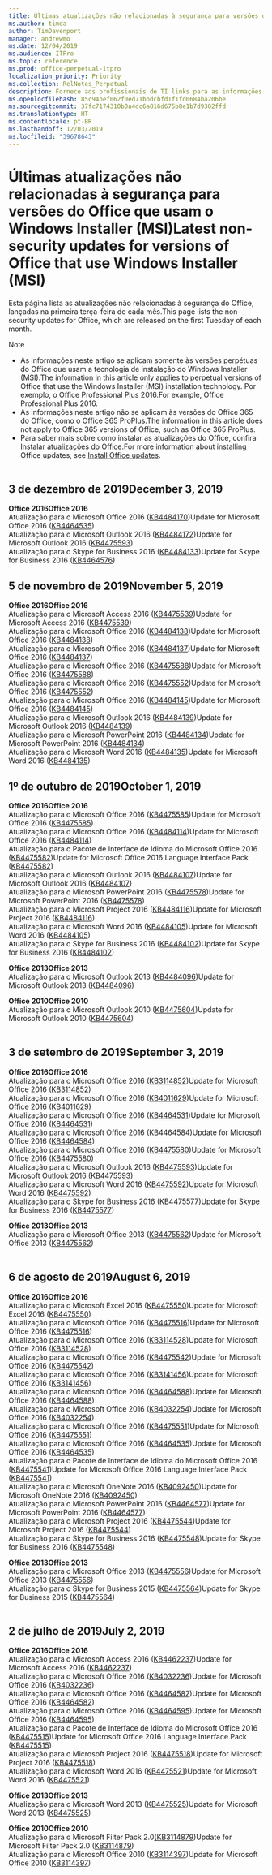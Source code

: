 ```yaml
---
title: Últimas atualizações não relacionadas à segurança para versões do Office que usam o Windows Installer (MSI)
ms.author: timda
author: TimDavenport
manager: andrewmo
ms.date: 12/04/2019
ms.audience: ITPro
ms.topic: reference
ms.prod: office-perpetual-itpro
localization_priority: Priority
ms.collection: RelNotes_Perpetual
description: Fornece aos profissionais de TI links para as informações mais recentes sobre atualizações que não são de segurança para versões perpétuas do Office 2016, Office 2013 e Office 2010
ms.openlocfilehash: 85c94bef062f0ed71bbdcbfd1f1fd0684ba206be
ms.sourcegitcommit: 37fc7174310b0a4dc6a816d675b8e1b7d9302ffd
ms.translationtype: HT
ms.contentlocale: pt-BR
ms.lasthandoff: 12/03/2019
ms.locfileid: "39678643"
---
```

# <a name="latest-non-security-updates-for-versions-of-office-that-use-windows-installer-msi"></a><span data-ttu-id="e46cc-103">Últimas atualizações não relacionadas à segurança para versões do Office que usam o Windows Installer (MSI)</span><span class="sxs-lookup"><span data-stu-id="e46cc-103">Latest non-security updates for versions of Office that use Windows Installer (MSI)</span></span>

<span data-ttu-id="e46cc-104">Esta página lista as atualizações não relacionadas à segurança do Office, lançadas na primeira terça-feira de cada mês.</span><span class="sxs-lookup"><span data-stu-id="e46cc-104">This page lists the non-security updates for Office, which are released on the first Tuesday of each month.</span></span>

> [!NOTE]
> - <span data-ttu-id="e46cc-105">As informações neste artigo se aplicam somente às versões perpétuas do Office que usam a tecnologia de instalação do Windows Installer (MSI).</span><span class="sxs-lookup"><span data-stu-id="e46cc-105">The information in this article only applies to perpetual versions of Office that use the Windows Installer (MSI) installation technology.</span></span> <span data-ttu-id="e46cc-106">Por exemplo, o Office Professional Plus 2016.</span><span class="sxs-lookup"><span data-stu-id="e46cc-106">For example, Office Professional Plus 2016.</span></span>
> - <span data-ttu-id="e46cc-107">As informações neste artigo não se aplicam às versões do Office 365 do Office, como o Office 365 ProPlus.</span><span class="sxs-lookup"><span data-stu-id="e46cc-107">The information in this article does not apply to Office 365 versions of Office, such as Office 365 ProPlus.</span></span>
> - <span data-ttu-id="e46cc-108">Para saber mais sobre como instalar as atualizações do Office, confira [Instalar atualizações do Office](https://support.office.com/article/2ab296f3-7f03-43a2-8e50-46de917611c5).</span><span class="sxs-lookup"><span data-stu-id="e46cc-108">For more information about installing Office updates, see [Install Office updates](https://support.office.com/article/2ab296f3-7f03-43a2-8e50-46de917611c5).</span></span>
<br/><br/>

## <a name="december-3-2019"></a><span data-ttu-id="e46cc-109">3 de dezembro de 2019</span><span class="sxs-lookup"><span data-stu-id="e46cc-109">December 3, 2019</span></span>

<span data-ttu-id="e46cc-110">**Office 2016**</span><span class="sxs-lookup"><span data-stu-id="e46cc-110">**Office 2016**</span></span><br/>
<span data-ttu-id="e46cc-111">Atualização para o Microsoft Office 2016 ([KB4484170](https://support.microsoft.com/help/4484170))</span><span class="sxs-lookup"><span data-stu-id="e46cc-111">Update for Microsoft Office 2016 ([KB4464535](https://support.microsoft.com/help/4484170))</span></span> <br/>
<span data-ttu-id="e46cc-112">Atualização para o Microsoft Outlook 2016 ([KB4484172](https://support.microsoft.com/help/4484172))</span><span class="sxs-lookup"><span data-stu-id="e46cc-112">Update for Microsoft Outlook 2016 ([KB4475593](https://support.microsoft.com/help/4484172))</span></span> <br/>
<span data-ttu-id="e46cc-113">Atualização para o Skype for Business 2016 ([KB4484133](https://support.microsoft.com/help/4484133))</span><span class="sxs-lookup"><span data-stu-id="e46cc-113">Update for Skype for Business 2016  ([KB4464576](https://support.microsoft.com/help/4484133))</span></span> <br/>

## <a name="november-5-2019"></a><span data-ttu-id="e46cc-114">5 de novembro de 2019</span><span class="sxs-lookup"><span data-stu-id="e46cc-114">November 5, 2019</span></span>

<span data-ttu-id="e46cc-115">**Office 2016**</span><span class="sxs-lookup"><span data-stu-id="e46cc-115">**Office 2016**</span></span><br/>
<span data-ttu-id="e46cc-116">Atualização para o Microsoft Access 2016 ([KB4475539](https://support.microsoft.com/help/4475539))</span><span class="sxs-lookup"><span data-stu-id="e46cc-116">Update for Microsoft Access 2016 ([KB4475539](https://support.microsoft.com/help/4475539))</span></span> <br/>
<span data-ttu-id="e46cc-117">Atualização para o Microsoft Office 2016 ([KB4484138](https://support.microsoft.com/help/4484138))</span><span class="sxs-lookup"><span data-stu-id="e46cc-117">Update for Microsoft Office 2016 ([KB4484138](https://support.microsoft.com/help/4484138))</span></span> <br/>
<span data-ttu-id="e46cc-118">Atualização para o Microsoft Office 2016 ([KB4484137](https://support.microsoft.com/help/4484137))</span><span class="sxs-lookup"><span data-stu-id="e46cc-118">Update for Microsoft Office 2016 ([KB4484137](https://support.microsoft.com/help/4484137))</span></span> <br/>
<span data-ttu-id="e46cc-119">Atualização para o Microsoft Office 2016 ([KB4475588](https://support.microsoft.com/help/4475588))</span><span class="sxs-lookup"><span data-stu-id="e46cc-119">Update for Microsoft Office 2016 ([KB4475588](https://support.microsoft.com/help/4475588))</span></span> <br/>
<span data-ttu-id="e46cc-120">Atualização para o Microsoft Office 2016 ([KB4475552](https://support.microsoft.com/help/4475552))</span><span class="sxs-lookup"><span data-stu-id="e46cc-120">Update for Microsoft Office 2016 ([KB4475552](https://support.microsoft.com/help/4475552))</span></span> <br/>
<span data-ttu-id="e46cc-121">Atualização para o Microsoft Office 2016 ([KB4484145](https://support.microsoft.com/help/4484145))</span><span class="sxs-lookup"><span data-stu-id="e46cc-121">Update for Microsoft Office 2016 ([KB4484145](https://support.microsoft.com/help/4484145))</span></span> <br/>
<span data-ttu-id="e46cc-122">Atualização para o Microsoft Outlook 2016 ([KB4484139](https://support.microsoft.com/help/4484139))</span><span class="sxs-lookup"><span data-stu-id="e46cc-122">Update for Microsoft Outlook 2016 ([KB4484139](https://support.microsoft.com/help/4484139))</span></span> <br/>
<span data-ttu-id="e46cc-123">Atualização para o Microsoft PowerPoint 2016 ([KB4484134](https://support.microsoft.com/help/4484134))</span><span class="sxs-lookup"><span data-stu-id="e46cc-123">Update for Microsoft PowerPoint 2016 ([KB4484134](https://support.microsoft.com/help/4484134))</span></span> <br/>
<span data-ttu-id="e46cc-124">Atualização para o Microsoft Word 2016 ([KB4484135](https://support.microsoft.com/help/4484135))</span><span class="sxs-lookup"><span data-stu-id="e46cc-124">Update for Microsoft Word 2016 ([KB4484135](https://support.microsoft.com/help/4484135))</span></span> <br/>

## <a name="october-1-2019"></a><span data-ttu-id="e46cc-125">1º de outubro de 2019</span><span class="sxs-lookup"><span data-stu-id="e46cc-125">October 1, 2019</span></span>

<span data-ttu-id="e46cc-126">**Office 2016**</span><span class="sxs-lookup"><span data-stu-id="e46cc-126">**Office 2016**</span></span><br/>
<span data-ttu-id="e46cc-127">Atualização para o Microsoft Office 2016 ([KB4475585](https://support.microsoft.com/help/4475585))</span><span class="sxs-lookup"><span data-stu-id="e46cc-127">Update for Microsoft Office 2016 ([KB4475585](https://support.microsoft.com/help/4475585))</span></span> <br/> <span data-ttu-id="e46cc-128">Atualização para o Microsoft Office 2016 ([KB4484114](https://support.microsoft.com/help/4484114))</span><span class="sxs-lookup"><span data-stu-id="e46cc-128">Update for Microsoft Office 2016 ([KB4484114](https://support.microsoft.com/help/4484114))</span></span> <br/>
<span data-ttu-id="e46cc-129">Atualização para o Pacote de Interface de Idioma do Microsoft Office 2016 ([KB4475582](https://support.microsoft.com/help/4475582))</span><span class="sxs-lookup"><span data-stu-id="e46cc-129">Update for Microsoft Office 2016 Language Interface Pack ([KB4475582](https://support.microsoft.com/help/4475582))</span></span><br/>
<span data-ttu-id="e46cc-130">Atualização para o Microsoft Outlook 2016 ([KB4484107](https://support.microsoft.com/help/4484107))</span><span class="sxs-lookup"><span data-stu-id="e46cc-130">Update for Microsoft Outlook 2016 ([KB4484107](https://support.microsoft.com/help/4484107))</span></span> <br/>
<span data-ttu-id="e46cc-131">Atualização para o Microsoft PowerPoint 2016 ([KB4475578](https://support.microsoft.com/help/4475578))</span><span class="sxs-lookup"><span data-stu-id="e46cc-131">Update for Microsoft PowerPoint 2016 ([KB4475578](https://support.microsoft.com/help/4475578))</span></span> <br/>
<span data-ttu-id="e46cc-132">Atualização para o Microsoft Project 2016 ([KB4484116](https://support.microsoft.com/help/4484116))</span><span class="sxs-lookup"><span data-stu-id="e46cc-132">Update for Microsoft Project 2016 ([KB4484116](https://support.microsoft.com/help/4484116))</span></span> <br/>
<span data-ttu-id="e46cc-133">Atualização para o Microsoft Word 2016 ([KB4484105](https://support.microsoft.com/help/4484105))</span><span class="sxs-lookup"><span data-stu-id="e46cc-133">Update for Microsoft Word 2016 ([KB4484105](https://support.microsoft.com/help/4484105))</span></span> <br/>
<span data-ttu-id="e46cc-134">Atualização para o Skype for Business 2016 ([KB4484102](https://support.microsoft.com/help/4484102))</span><span class="sxs-lookup"><span data-stu-id="e46cc-134">Update for Skype for Business 2016 ([KB4484102](https://support.microsoft.com/help/4484102))</span></span> <br/>

<span data-ttu-id="e46cc-135">**Office 2013**</span><span class="sxs-lookup"><span data-stu-id="e46cc-135">**Office 2013**</span></span><br/>
<span data-ttu-id="e46cc-136">Atualização para o Microsoft Outlook 2013 ([KB4484096](https://support.microsoft.com/help/4484096))</span><span class="sxs-lookup"><span data-stu-id="e46cc-136">Update for Microsoft Outlook 2013 ([KB4484096](https://support.microsoft.com/help/4484096))</span></span><br/>

<span data-ttu-id="e46cc-137">**Office 2010**</span><span class="sxs-lookup"><span data-stu-id="e46cc-137">**Office 2010**</span></span><br/>
<span data-ttu-id="e46cc-138">Atualização para o Microsoft Outlook 2010 ([KB4475604](https://support.microsoft.com/help/4475604))</span><span class="sxs-lookup"><span data-stu-id="e46cc-138">Update for Microsoft Outlook 2010 ([KB4475604](https://support.microsoft.com/help/4475604))</span></span><br/><br/>

## <a name="september-3-2019"></a><span data-ttu-id="e46cc-139">3 de setembro de 2019</span><span class="sxs-lookup"><span data-stu-id="e46cc-139">September 3, 2019</span></span>

<span data-ttu-id="e46cc-140">**Office 2016**</span><span class="sxs-lookup"><span data-stu-id="e46cc-140">**Office 2016**</span></span><br/>
<span data-ttu-id="e46cc-141">Atualização para o Microsoft Office 2016 ([KB3114852](https://support.microsoft.com/help/3114852))</span><span class="sxs-lookup"><span data-stu-id="e46cc-141">Update for Microsoft Office 2016 ([KB3114852](https://support.microsoft.com/help/3114852))</span></span><br/>
<span data-ttu-id="e46cc-142">Atualização para o Microsoft Office 2016 ([KB4011629](https://support.microsoft.com/help/4011629))</span><span class="sxs-lookup"><span data-stu-id="e46cc-142">Update for Microsoft Office 2016 ([KB4011629](https://support.microsoft.com/help/4011629))</span></span><br/>
<span data-ttu-id="e46cc-143">Atualização para o Microsoft Office 2016 ([KB4464531](https://support.microsoft.com/help/4464531))</span><span class="sxs-lookup"><span data-stu-id="e46cc-143">Update for Microsoft Office 2016 ([KB4464531](https://support.microsoft.com/help/4464531))</span></span><br/>
<span data-ttu-id="e46cc-144">Atualização para o Microsoft Office 2016 ([KB4464584](https://support.microsoft.com/help/4464584))</span><span class="sxs-lookup"><span data-stu-id="e46cc-144">Update for Microsoft Office 2016 ([KB4464584](https://support.microsoft.com/help/4464584))</span></span><br/>
<span data-ttu-id="e46cc-145">Atualização para o Microsoft Office 2016 ([KB4475580](https://support.microsoft.com/help/4475580))</span><span class="sxs-lookup"><span data-stu-id="e46cc-145">Update for Microsoft Office 2016 ([KB4475580](https://support.microsoft.com/help/4475580))</span></span><br/>
<span data-ttu-id="e46cc-146">Atualização para o Microsoft Outlook 2016 ([KB4475593](https://support.microsoft.com/help/4475593))</span><span class="sxs-lookup"><span data-stu-id="e46cc-146">Update for Microsoft Outlook 2016 ([KB4475593](https://support.microsoft.com/help/4475593))</span></span><br/>
<span data-ttu-id="e46cc-147">Atualização para o Microsoft Word 2016 ([KB4475592](https://support.microsoft.com/help/4475592))</span><span class="sxs-lookup"><span data-stu-id="e46cc-147">Update for Microsoft Word 2016 ([KB4475592](https://support.microsoft.com/help/4475592))</span></span><br/>
<span data-ttu-id="e46cc-148">Atualização para o Skype for Business 2016 ([KB4475577](https://support.microsoft.com/help/4475577))</span><span class="sxs-lookup"><span data-stu-id="e46cc-148">Update for Skype for Business 2016 ([KB4475577](https://support.microsoft.com/help/4475577))</span></span><br/>

<span data-ttu-id="e46cc-149">**Office 2013**</span><span class="sxs-lookup"><span data-stu-id="e46cc-149">**Office 2013**</span></span><br/>
<span data-ttu-id="e46cc-150">Atualização para o Microsoft Office 2013 ([KB4475562](https://support.microsoft.com/help/4475562))</span><span class="sxs-lookup"><span data-stu-id="e46cc-150">Update for Microsoft Office 2013 ([KB4475562](https://support.microsoft.com/help/4475562))</span></span><br/><br/>



## <a name="august-6-2019"></a><span data-ttu-id="e46cc-151">6 de agosto de 2019</span><span class="sxs-lookup"><span data-stu-id="e46cc-151">August 6, 2019</span></span>

<span data-ttu-id="e46cc-152">**Office 2016**</span><span class="sxs-lookup"><span data-stu-id="e46cc-152">**Office 2016**</span></span><br/>
<span data-ttu-id="e46cc-153">Atualização para o Microsoft Excel 2016 ([KB4475550](https://support.microsoft.com/help/4475550))</span><span class="sxs-lookup"><span data-stu-id="e46cc-153">Update for Microsoft Excel 2016 ([KB4475550](https://support.microsoft.com/help/4475550))</span></span><br/>
<span data-ttu-id="e46cc-154">Atualização para o Microsoft Office 2016 ([KB4475516](https://support.microsoft.com/help/4475516))</span><span class="sxs-lookup"><span data-stu-id="e46cc-154">Update for Microsoft Office 2016 ([KB4475516](https://support.microsoft.com/help/4475516))</span></span><br/>
<span data-ttu-id="e46cc-155">Atualização para o Microsoft Office 2016 ([KB3114528](https://support.microsoft.com/help/3114528))</span><span class="sxs-lookup"><span data-stu-id="e46cc-155">Update for Microsoft Office 2016 ([KB3114528](https://support.microsoft.com/help/3114528))</span></span><br/>
<span data-ttu-id="e46cc-156">Atualização para o Microsoft Office 2016 ([KB4475542](https://support.microsoft.com/help/4475542))</span><span class="sxs-lookup"><span data-stu-id="e46cc-156">Update for Microsoft Office 2016 ([KB4475542](https://support.microsoft.com/help/4475542))</span></span><br/>
<span data-ttu-id="e46cc-157">Atualização para o Microsoft Office 2016 ([KB3141456](https://support.microsoft.com/help/3141456))</span><span class="sxs-lookup"><span data-stu-id="e46cc-157">Update for Microsoft Office 2016 ([KB3141456](https://support.microsoft.com/help/3141456))</span></span><br/>
<span data-ttu-id="e46cc-158">Atualização para o Microsoft Office 2016 ([KB4464588](https://support.microsoft.com/help/4464588))</span><span class="sxs-lookup"><span data-stu-id="e46cc-158">Update for Microsoft Office 2016 ([KB4464588](https://support.microsoft.com/help/4464588))</span></span><br/>
<span data-ttu-id="e46cc-159">Atualização para o Microsoft Office 2016 ([KB4032254](https://support.microsoft.com/help/4032254))</span><span class="sxs-lookup"><span data-stu-id="e46cc-159">Update for Microsoft Office 2016 ([KB4032254](https://support.microsoft.com/help/4032254))</span></span><br/>
<span data-ttu-id="e46cc-160">Atualização para o Microsoft Office 2016 ([KB4475551](https://support.microsoft.com/help/4475551))</span><span class="sxs-lookup"><span data-stu-id="e46cc-160">Update for Microsoft Office 2016 ([KB4475551](https://support.microsoft.com/help/4475551))</span></span><br/>
<span data-ttu-id="e46cc-161">Atualização para o Microsoft Office 2016 ([KB4464535](https://support.microsoft.com/help/4464535))</span><span class="sxs-lookup"><span data-stu-id="e46cc-161">Update for Microsoft Office 2016 ([KB4464535](https://support.microsoft.com/help/4464535))</span></span><br/>
<span data-ttu-id="e46cc-162">Atualização para o Pacote de Interface de Idioma do Microsoft Office 2016 ([KB4475541](https://support.microsoft.com/help/4475541))</span><span class="sxs-lookup"><span data-stu-id="e46cc-162">Update for Microsoft Office 2016 Language Interface Pack ([KB4475541](https://support.microsoft.com/help/4475541))</span></span><br/>
<span data-ttu-id="e46cc-163">Atualização para o Microsoft OneNote 2016 ([KB4092450](https://support.microsoft.com/help/4092450))</span><span class="sxs-lookup"><span data-stu-id="e46cc-163">Update for Microsoft OneNote 2016 ([KB4092450](https://support.microsoft.com/help/4092450))</span></span><br/>
<span data-ttu-id="e46cc-164">Atualização para o Microsoft PowerPoint 2016 ([KB4464577](https://support.microsoft.com/help/4464577))</span><span class="sxs-lookup"><span data-stu-id="e46cc-164">Update for Microsoft PowerPoint 2016 ([KB4464577](https://support.microsoft.com/help/4464577))</span></span><br/>
<span data-ttu-id="e46cc-165">Atualização para o Microsoft Project 2016 ([KB4475544](https://support.microsoft.com/help/4475544))</span><span class="sxs-lookup"><span data-stu-id="e46cc-165">Update for Microsoft Project 2016 ([KB4475544](https://support.microsoft.com/help/4475544))</span></span><br/>
<span data-ttu-id="e46cc-166">Atualização para o Skype for Business 2016 ([KB4475548](https://support.microsoft.com/help/4475548))</span><span class="sxs-lookup"><span data-stu-id="e46cc-166">Update for Skype for Business 2016 ([KB4475548](https://support.microsoft.com/help/4475548))</span></span><br/>

<span data-ttu-id="e46cc-167">**Office 2013**</span><span class="sxs-lookup"><span data-stu-id="e46cc-167">**Office 2013**</span></span><br/>
<span data-ttu-id="e46cc-168">Atualização para o Microsoft Office 2013 ([KB4475556](https://support.microsoft.com/help/4475556))</span><span class="sxs-lookup"><span data-stu-id="e46cc-168">Update for Microsoft Office 2013 ([KB4475556](https://support.microsoft.com/help/4475556))</span></span><br/>
<span data-ttu-id="e46cc-169">Atualização para o Skype for Business 2015 ([KB4475564](https://support.microsoft.com/help/4475564))</span><span class="sxs-lookup"><span data-stu-id="e46cc-169">Update for Skype for Business 2015 ([KB4475564](https://support.microsoft.com/help/4475564))</span></span><br/><br/>



## <a name="july-2-2019"></a><span data-ttu-id="e46cc-170">2 de julho de 2019</span><span class="sxs-lookup"><span data-stu-id="e46cc-170">July 2, 2019</span></span>

<span data-ttu-id="e46cc-171">**Office 2016**</span><span class="sxs-lookup"><span data-stu-id="e46cc-171">**Office 2016**</span></span><br/>
<span data-ttu-id="e46cc-172">Atualização para o Microsoft Access 2016 ([KB4462237](https://support.microsoft.com/help/4462237))</span><span class="sxs-lookup"><span data-stu-id="e46cc-172">Update for Microsoft Access 2016 ([KB4462237](https://support.microsoft.com/help/4462237))</span></span><br/>
<span data-ttu-id="e46cc-173">Atualização para o Microsoft Office 2016 ([KB4032236](https://support.microsoft.com/help/4032236))</span><span class="sxs-lookup"><span data-stu-id="e46cc-173">Update for Microsoft Office 2016 ([KB4032236](https://support.microsoft.com/help/4032236))</span></span><br/>
<span data-ttu-id="e46cc-174">Atualização para o Microsoft Office 2016 ([KB4464582](https://support.microsoft.com/help/4464582))</span><span class="sxs-lookup"><span data-stu-id="e46cc-174">Update for Microsoft Office 2016 ([KB4464582](https://support.microsoft.com/help/4464582))</span></span><br/>
<span data-ttu-id="e46cc-175">Atualização para o Microsoft Office 2016 ([KB4464595](https://support.microsoft.com/help/4464595))</span><span class="sxs-lookup"><span data-stu-id="e46cc-175">Update for Microsoft Office 2016 ([KB4464595](https://support.microsoft.com/help/4464595))</span></span><br/>
<span data-ttu-id="e46cc-176">Atualização para o Pacote de Interface de Idioma do Microsoft Office 2016 ([KB4475515](https://support.microsoft.com/help/4475515))</span><span class="sxs-lookup"><span data-stu-id="e46cc-176">Update for Microsoft Office 2016 Language Interface Pack  ([KB4475515](https://support.microsoft.com/help/4475515))</span></span><br/>
<span data-ttu-id="e46cc-177">Atualização para o Microsoft Project 2016 ([KB4475518](https://support.microsoft.com/help/4475518))</span><span class="sxs-lookup"><span data-stu-id="e46cc-177">Update for Microsoft Project 2016 ([KB4475518](https://support.microsoft.com/help/4475518))</span></span><br/>
<span data-ttu-id="e46cc-178">Atualização para o Microsoft Word 2016 ([KB4475521](https://support.microsoft.com/help/4475521))</span><span class="sxs-lookup"><span data-stu-id="e46cc-178">Update for Microsoft Word 2016 ([KB4475521](https://support.microsoft.com/help/4475521))</span></span><br/>


<span data-ttu-id="e46cc-179">**Office 2013**</span><span class="sxs-lookup"><span data-stu-id="e46cc-179">**Office 2013**</span></span><br/>
<span data-ttu-id="e46cc-180">Atualização para o Microsoft Word 2013 ([KB4475525](https://support.microsoft.com/help/4475525))</span><span class="sxs-lookup"><span data-stu-id="e46cc-180">Update for Microsoft Word 2013 ([KB4475525](https://support.microsoft.com/help/4475525))</span></span><br/>


<span data-ttu-id="e46cc-181">**Office 2010**</span><span class="sxs-lookup"><span data-stu-id="e46cc-181">**Office 2010**</span></span><br/>
<span data-ttu-id="e46cc-182">Atualização para o Microsoft Filter Pack 2.0[(KB3114879](https://support.microsoft.com/help/3114879))</span><span class="sxs-lookup"><span data-stu-id="e46cc-182">Update for Microsoft Filter Pack 2.0 ([KB3114879](https://support.microsoft.com/help/3114879))</span></span><br/><span data-ttu-id="e46cc-183">Atualização para o Microsoft Office 2010 ([KB3114397](https://support.microsoft.com/help/3114397))</span><span class="sxs-lookup"><span data-stu-id="e46cc-183">Update for Microsoft Office 2010 ([KB3114397](https://support.microsoft.com/help/3114397))</span></span><br/><br/>

